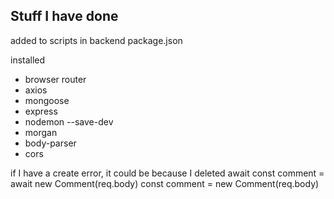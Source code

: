 ## Stuff I have done

added to scripts in backend package.json

installed 
- browser router
- axios
- mongoose
- express
- nodemon --save-dev
- morgan
- body-parser
- cors



if I have a create error, it could be because I deleted await
const comment = await new Comment(req.body)
const comment = new Comment(req.body)